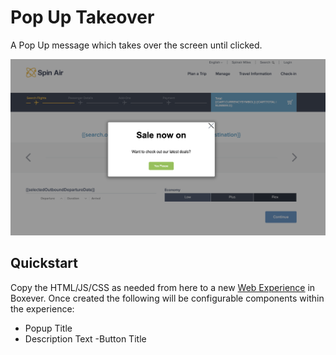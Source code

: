 # Pop Up Takeover
A Pop Up message which takes over the screen until clicked.

![Pop Up](popup.png)

## Quickstart
Copy the HTML/JS/CSS as needed from here to a new [Web Experience](https://documentation.boxever.com/docs/using-custom-code) in Boxever. Once created the following will be configurable components within the experience:
- Popup Title
- Description Text
-Button Title
